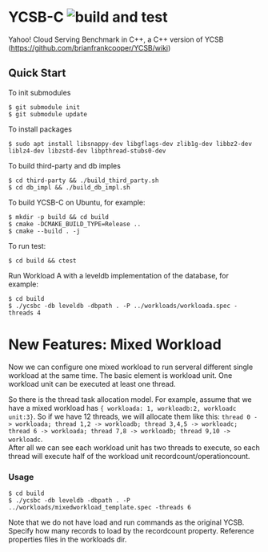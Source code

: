 # YCSB-C ![build and test](https://github.com/ZacharyLiu-CS/YCSB-C/workflows/build%20and%20test/badge.svg)

Yahoo! Cloud Serving Benchmark in C++, a C++ version of YCSB (https://github.com/brianfrankcooper/YCSB/wiki)

## Quick Start
To init submodules

```
$ git submodule init
$ git submodule update
```
To install packages

```
$ sudo apt install libsnappy-dev libgflags-dev zlib1g-dev libbz2-dev liblz4-dev libzstd-dev libpthread-stubs0-dev
```

To build third-party and db imples
```
$ cd third-party && ./build_third_party.sh
$ cd db_impl && ./build_db_impl.sh
```

To build YCSB-C on Ubuntu, for example:

```
$ mkdir -p build && cd build
$ cmake -DCMAKE_BUILD_TYPE=Release ..
$ cmake --build . -j
```

To run test:

```
$ cd build && ctest
```

Run Workload A with a leveldb
implementation of the database, for example:
```
$ cd build
$ ./ycsbc -db leveldb -dbpath . -P ../workloads/workloada.spec -threads 4
```
# New Features: Mixed Workload
Now we can configure one mixed workload to run serveral different single workload at the same time. The basic element is workload unit.
One workload unit can be executed at least one thread.

So there is the thread task allocation model.
For example, assume that we have a mixed workload has `{ workloada: 1, workloadb:2, workloadc unit:3}`.
So if we have 12 threads, we will allocate them like this: `thread 0 -> workloada; thread 1,2 -> workloadb; thread 3,4,5 -> workloadc; thread 6 -> workloada; thread 7,8 -> workloadb; thread 9,10 -> workloadc`.  
After all we can see each workload unit has two threads to execute, so each thread will execute half of the workload unit recordcount/operationcount.
### Usage
```
$ cd build
$ ./ycsbc -db leveldb -dbpath . -P ../workloads/mixedworkload_template.spec -threads 6
```

Note that we do not have load and run commands as the original YCSB. Specify
how many records to load by the recordcount property. Reference properties
files in the workloads dir.

